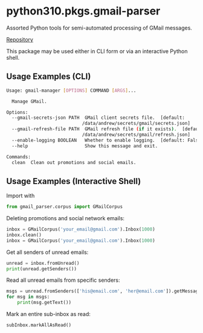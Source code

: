 # python310.pkgs.gmail-parser

Assorted Python tools for semi-automated processing of GMail messages.

[Repository](https://github.com/goromal/gmail_parser)

This package may be used either in CLI form or via an interactive Python shell.

## Usage Examples (CLI)

```bash
Usage: gmail-manager [OPTIONS] COMMAND [ARGS]...

  Manage GMail.

Options:
  --gmail-secrets-json PATH  GMail client secrets file.  [default:
                            /data/andrew/secrets/gmail/secrets.json]
  --gmail-refresh-file PATH  GMail refresh file (if it exists).  [default:
                            /data/andrew/secrets/gmail/refresh.json]
  --enable-logging BOOLEAN   Whether to enable logging.  [default: False]
  --help                     Show this message and exit.

Commands:
  clean  Clean out promotions and social emails.
```

## Usage Examples (Interactive Shell)

Import with

```python
from gmail_parser.corpus import GMailCorpus
```

Deleting promotions and social network emails:

```python
inbox = GMailCorpus('your_email@gmail.com').Inbox(1000)
inbox.clean()
inbox = GMailCorpus('your_email@gmail.com').Inbox(1000)
```

Get all senders of unread emails:

```python
unread = inbox.fromUnread()
print(unread.getSenders())
```

Read all unread emails from specific senders:

```python
msgs = unread.fromSenders(['his@email.com', 'her@email.com']).getMessages()
for msg in msgs:
    print(msg.getText())
```

Mark an entire sub-inbox as read:

```python
subInbox.markAllAsRead()
```

